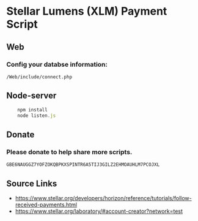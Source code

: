 # Stellar Lumens (XLM) Payment Script

## Web
### Config your databse information:
    /Web/include/connect.php
	
## Node-server

```javascript
    npm install
    node listen.js
```
 
## Donate
### Please donate to help share more scripts.
    GBE6NAUGGZ7YOFZOKQBPKXSPINTR6A5TIJ3GILZ2EHMOAUHLM7PCOJXL
    
## Source Links

  * https://www.stellar.org/developers/horizon/reference/tutorials/follow-received-payments.html 
  * https://www.stellar.org/laboratory/#account-creator?network=test
